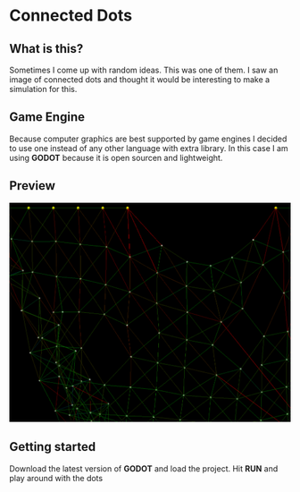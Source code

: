 # Connected Dots

## What is this?

Sometimes I come up with random ideas. This was one of them. I saw an image of
connected dots and thought it would be interesting to make a simulation for
this.

## Game Engine

Because computer graphics are best supported by game engines I decided to use
one instead of any other language with extra library. In this case I am using
**GODOT** because it is open sourcen and lightweight.

## Preview

![Simulation Preview 1](./images/preview1.png)

## Getting started

Download the latest version of **GODOT** and load the project. Hit **RUN** and
play around with the dots
